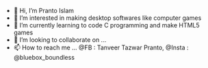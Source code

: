 - 👋 Hi, I’m Pranto Islam
- 👀 I’m interested in making desktop softwares like computer games
- 🌱 I’m currently learning to code C programming and make HTML5 games
- 💞️ I’m looking to collaborate on ...
- 📫 How to reach me ... @FB : Tanveer Tazwar Pranto, @Insta : @bluebox_boundless

<!---
TanveerTazwar/TanveerTazwar is a ✨ special ✨ repository because its `README.md` (this file) appears on your GitHub profile.
You can click the Preview link to take a look at your changes.
--->
